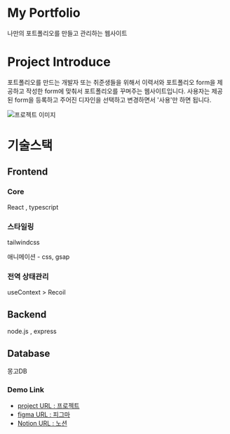 # My Portfolio
나만의 포트폴리오를 만들고 관리하는 웹사이트

<h1>Project Introduce</h1>
<p>포트폴리오를 만드는 개발자 또는 취준생들을 위해서 이력서와 포트폴리오 form을 제공하고 작성한 form에 맞춰서 포트폴리오를 꾸며주는 웹사이트입니다.
사용자는 제공된 form을 등록하고 주어진 디자인을 선택하고 변경하면서 '사용'만 하면 됩니다. </p>

<img src={./front/src/assets/portfolio/번개장터.png} alt="프로젝트 이미지">

<h1>기술스택</h1>
<h2>Frontend</h2> 
<h3>Core</h3>
<p>React , typescript</p>

<h3>스타일링</h3>
<p>tailwindcss</p>
<p>애니메이션 - css, gsap</p>

<h3>전역 상태관리</h3>
useContext > Recoil

<h2>Backend</h2>
<p>node.js , express</p>

<h2>Database</h2>
<p>몽고DB</p>

<h3>Demo Link</h3>
<ul>
    <li>
        <a href="https://build-your-portfolio.netlify.app/">project URL : 프로젝트</a>
    </li>
    <li>
        <a href="https://www.figma.com/file/njTdqOOdQ8t6mHfPc9L0cB/%ED%8F%AC%ED%8A%B8%ED%8F%B4%EB%A6%AC%EC%98%A4-%EA%B4%80%EB%A6%AC-%EC%82%AC%EC%9D%B4%ED%8A%B8?type=design&node-id=0-1&mode=design&t=15WevbxG2X0GB8Sm-0">figma URL : 피그마</a>
    </li>
    <li>
        <a href="https://www.notion.so/s-635cf1a28ee64e85b28d5b5e07aad76f">Notion URL : 노션</a>
    </li>
</ul>